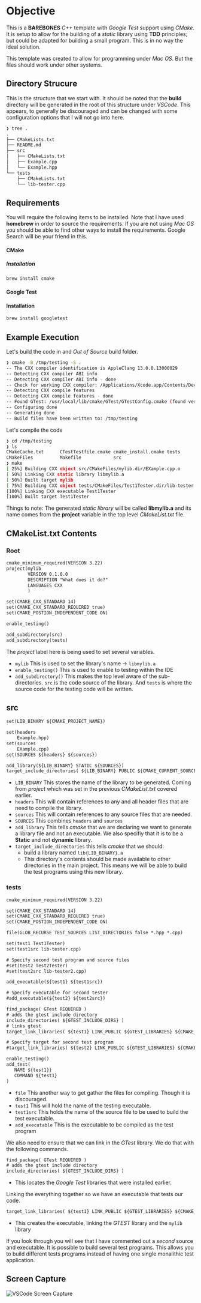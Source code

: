 # Objective

This is a **BAREBONES** *C++* template with *Google Test* support using *CMake*. It is setup to allow for the building of a *static* library using **TDD** principles; but could be adapted for building a small program. This is in no way the ideal solution.

This template was created to allow for programming under *Mac OS*. But the files should work under other systems.

## Directory Strucure

This is the structure that we start with. It should be noted that the **build** directory will be generated in the root of this structure under *VSCode*. This appears, to generally be discouraged and can be changed with some configuration options that I will not go into here.

```sh
❯ tree .
.
├── CMakeLists.txt
├── README.md
├── src
│   ├── CMakeLists.txt
│   ├── Example.cpp
│   └── Example.hpp
└── tests
    ├── CMakeLists.txt
    └── lib-tester.cpp

```

## Requirements

You will require the following items to be installed. Note that I have used **homebrew** in order to source the requirements. If you are not using *Mac OS* you should be able to find other ways to install the requirements. Google Search will be your friend in this.

#### CMake

##### Installation

```sh
brew install cmake
```

#### Google Test

#### Installation

```sh
brew install googletest
```

## Example Execution

Let's build the code in and *Out of Source* build folder.

```sh
❯ cmake -B /tmp/testing -S .
-- The CXX compiler identification is AppleClang 13.0.0.13000029
-- Detecting CXX compiler ABI info
-- Detecting CXX compiler ABI info - done
-- Check for working CXX compiler: /Applications/Xcode.app/Contents/Developer/Toolchains/XcodeDefault.xctoolchain/usr/bin/c++ - skipped
-- Detecting CXX compile features
-- Detecting CXX compile features - done
-- Found GTest: /usr/local/lib/cmake/GTest/GTestConfig.cmake (found version "1.11.0")  
-- Configuring done
-- Generating done
-- Build files have been written to: /tmp/testing
```

Let's compile the code

```sh
❯ cd /tmp/testing
❯ ls
CMakeCache.txt      CTestTestfile.cmake cmake_install.cmake tests
CMakeFiles          Makefile            src
❯ make
[ 25%] Building CXX object src/CMakeFiles/mylib.dir/EXample.cpp.o
[ 50%] Linking CXX static library libmylib.a
[ 50%] Built target mylib
[ 75%] Building CXX object tests/CMakeFiles/Test1Tester.dir/lib-tester.cpp.o
[100%] Linking CXX executable Test1Tester
[100%] Built target Test1Tester
```

Things to note: The generated *static library* will be called **libmylib.a** and its name comes from the **project** variable in the top level *CMakeList.txt* file.

## CMakeList.txt Contents

### Root

```txt
cmake_minimum_required(VERSION 3.22)
project(mylib
        VERSION 0.1.0.0
        DESCRIPTION "What does it do?"
        LANGUAGES CXX
        )

set(CMAKE_CXX_STANDARD 14)
set(CMAKE_CXX_STANDARD_REQUIRED true)
set(CMAKE_POSTION_INDEPENDENT_CODE ON)

enable_testing()

add_subdirectory(src)
add_subdirectory(tests)
```

The *project* label here is being used to set several variables.

- `mylib` This is used to set the library's name -> `libmylib.a`
- `enable_testing()` This is used to enable to testing within the IDE
- `add_subdirectory()` This makes the top level aware of the sub-directories. `src` is the code source of the library. And `tests` is where the source code for the testing code will be written.

## src

```txt
set(LIB_BINARY ${CMAKE_PROJECT_NAME})

set(headers
    Example.hpp)
set(sources
    EXample.cpp)
set(SOURCES ${headers} ${sources})

add_library(${LIB_BINARY} STATIC ${SOURCES})
target_include_directories( ${LIB_BINARY} PUBLIC ${CMAKE_CURRENT_SOURCE_DIR})
```

- `LIB_BINARY` This stores the name of the library to be generated. Coming from *project* which was set in the previous *CMakeList.txt* covered earlier.
- `headers` This will contain references to any and all header files that are need to compile the library.
- `sources` This will contain references to any source files that are needed.
- `SOURCES` This combines `headers` and `sources`
- `add_library` This tells *cmake* that we are declaring we want to generate a library file and not an executable. We also specifiy that it is to be a **Static** and not **dynamic** library.
- `target_include_directories` this tells *cmake* that we should:
  - build a library named `lib{LIB_BINARY}.a`
  - This directory's contents should be made available to other directories in the main project. This means we will be able to build the test programs using this new library.

### tests

```txt
cmake_minimum_required(VERSION 3.22)

set(CMAKE_CXX_STANDARD 14)
set(CMAKE_CXX_STANDARD_REQUIRED true)
set(CMAKE_POSTION_INDEPENDENT_CODE ON)

file(GLOB_RECURSE TEST_SOURCES LIST_DIRECTORIES false *.hpp *.cpp)

set(test1 Test1Tester)
set(test1src lib-tester.cpp)

# Specify second test program and source files
#set(test2 Test2Tester)
#set(test2src lib-tester2.cpp)

add_executable(${test1} ${test1src})

# Specify executable for second tester
#add_executable(${test2} ${test2src})

find_package( GTest REQUIRED )      
# adds the gtest include directory
include_directories( ${GTEST_INCLUDE_DIRS} )
# links gtest
target_link_libraries( ${test1} LINK_PUBLIC ${GTEST_LIBRARIES} ${CMAKE_PROJECT_NAME})

# Specify target for second test program
#target_link_libraries( ${test2} LINK_PUBLIC ${GTEST_LIBRARIES} ${CMAKE_PROJECT_NAME})

enable_testing()
add_test(
   NAME ${test1}}
   COMMAND ${test1}
)
```

- `file` This another way to get gather the files for compiling. Though it is discouraged.
- `test1` This will hold the name of the testing executable.
- `test1src` This holds the name of the source file to be used to build the test executable.
- `add_executable` This is the executable to be compiled as the test program

We also need to ensure that we can link in the *GTest* library. We do that with the following commands.

```txt
find_package( GTest REQUIRED )      
# adds the gtest include directory
include_directories( ${GTEST_INCLUDE_DIRS} )

```

- This locates the *Google Test* libraries that were installed earlier.

Linking the everything together so we have an executable that tests our code.

```txt
target_link_libraries( ${test1} LINK_PUBLIC ${GTEST_LIBRARIES} ${CMAKE_PROJECT_NAME})
```

- This creates the executable, linking the *GTEST* library and the `mylib` library

If you look through you will see that I have commented out a *second* source and executable. It is possible to build several test programs. This allows you to build different tests programs instead of having one single monalithic test application.



## Screen Capture

![VSCode Screen Capture](C++-CMake-Library-Development.png)